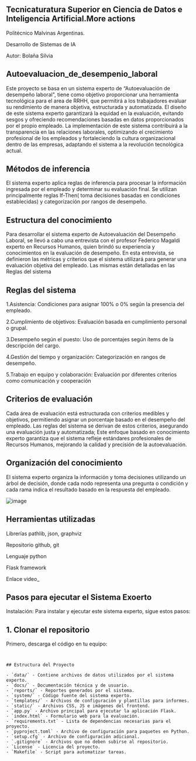 ## Tecnicaturatura Superior en Ciencia de Datos e Inteligencia Artificial.More actions

Politécnico Malvinas Argentinas.

Desarrollo de Sistemas de IA

Autor: Bolaña Silvia

## Autoevaluacion_de_desempenio_laboral



Este proyecto se basa en un sistema experto de “Autoevaluación de desempeño laboral", tiene como objetivo proporcionar una herramienta tecnológica para el area de RRHH, que permitirá a los trabajadores evaluar su rendimiento de manera objetiva, estructurada y automatizada. El diseño de este sistema experto garantizará la equidad en la evaluación, evitando sesgos y ofreciendo recomendaciones basadas en datos proporcionados por el propio empleado. La implementación de este sistema contribuirá a la transparencia en las relaciones laborales, optimizando el crecimiento profesional de los empleados y fortaleciendo la cultura organizacional dentro de las empresas, adaptando el sistema a la revolución tecnológica actual.

## Métodos de inferencia

El sistema experto aplica reglas de inferencia para procesar la información ingresada por el empleado y determinar su evaluación final. Se utilizan principalmente reglas If-Then( toma decisiones basadas en condiciones establecidas) y categorización por rangos de desempeño.

## Estructura del conocimiento

Para desarrollar el sistema experto de Autoevaluación del Desempeño Laboral, se llevó a cabo una entrevista con el profesor Federico Magaldi experto en Recursos Humanos, quien brindó su experiencia y conocimientos en la evaluación de desempeño. En esta entrevista, se definieron las métricas y criterios que el sistema utilizará para generar una evaluación objetiva del empleado. Las mismas están detalladas en las Reglas del sistema 

## Reglas del sistema

   1.Asistencia: Condiciones para asignar 100% o 0% según la presencia del empleado.    

   2.Cumplimiento de objetivos: Evaluación basada en cumplimiento personal o grupal. 

   3.Desempeño según el puesto: Uso de porcentajes según ítems de la descripción del cargo.

   4.Gestión del tiempo y organización: Categorización en rangos de desempeño.

   5.Trabajo en equipo y colaboración: Evaluación por diferentes criterios como comunicación y cooperación

## Criterios de evaluación

Cada área de evaluación está estructurada con criterios medibles y objetivos, permitiendo asignar un porcentaje basado en el desempeño del empleado. Las reglas del sistema se derivan de estos criterios, asegurando una evaluación justa y automatizada; Este enfoque basado en conocimiento experto garantiza que el sistema refleje estándares profesionales de Recursos Humanos, mejorando la calidad y precisión de la autoevaluación.

## Organización del conocimiento

El sistema experto organiza la información y toma decisiones utilizando un árbol de decisión, donde cada nodo representa una pregunta o condición y cada rama indica el resultado basado en la respuesta del empleado.

![image](https://github.com/user-attachments/assets/91a86160-8d80-4a75-87dc-a925100abaf6)




## Herramientas utilizadas
Librerías pathlib, json, graphviz

Repositorio github, git

Lenguaje python

Flask framework

Enlace video_

## Pasos para ejecutar el Sistema Exoerto

Instalación:
Para instalar y ejecutar este sistema experto, sigue estos pasos:
## **1. Clonar el repositorio**
Primero, descarga el código en tu equipo:
```bashgit clone <URL_DEL_REPOSITORIO>                                        


## Estructura del Proyecto

- `data/` - Contiene archivos de datos utilizados por el sistema experto.  
- `docs/` - Documentación técnica y de usuario.  
- `reports/` - Reportes generados por el sistema.  
- `system/` - Código fuente del sistema experto.  
- `templates/` - Archivos de configuración y plantillas para informes.  
- `static/` - Archivos CSS, JS e imágenes del frontend.  
- `app.py` - Archivo principal para ejecutar la aplicación Flask.  
- `index.html` - Formulario web para la evaluación.  
- `requirements.txt` - Lista de dependencias necesarias para el proyecto.  
- `pyproject.toml` - Archivo de configuración para paquetes en Python.  
- `setup.cfg` - Archivo de configuración adicional.  
- `.gitignore` - Archivos que no deben subirse al repositorio.  
- `License` - Licencia del proyecto.  
- `Makefile` - Script para automatizar tareas.  
